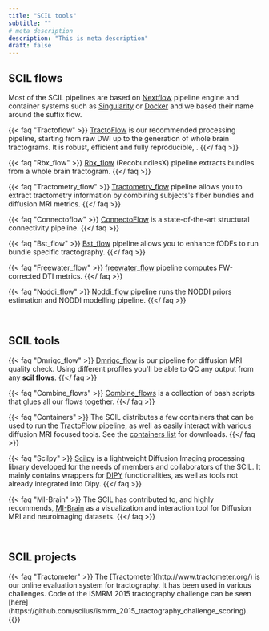 ```yaml
---
title: "SCIL tools"
subtitle: ""
# meta description
description: "This is meta description"
draft: false
---
```



## SCIL flows
Most of the SCIL pipelines are based on [Nextflow](https://www.nextflow.io/) pipeline engine and container systems such as [Singularity](https://www.sylabs.io/singularity/) or [Docker](https://www.docker.com/) and we based their name around the suffix flow.


{{< faq "Tractoflow" >}}
[TractoFlow](https://github.com/scilus/tractoflow) is our recommended processing pipeline, starting from raw DWI up to the generation of whole brain tractograms. It is robust, efficient and fully reproducible, .
{{</ faq >}}

{{< faq "Rbx_flow" >}}
[Rbx_flow](https://github.com/scilus/rbx_flow) (RecobundlesX) pipeline extracts bundles from a whole brain tractogram. 
{{</ faq >}}

{{< faq "Tractometry_flow" >}}
[Tractometry_flow](https://github.com/scilus/tractometry_flow) pipeline allows you to extract tractometry information by combining subjects's fiber bundles and diffusion MRI metrics.
{{</ faq >}}

{{< faq "Connectoflow" >}}
[ConnectoFlow](https://github.com/scilus/connectoflow) is a state-of-the-art structural connectivity pipeline.
{{</ faq >}}

{{< faq "Bst_flow" >}}
[Bst_flow](https://github.com/scilus/bstflow) pipeline allows you to enhance fODFs to run bundle specific tractography.
{{</ faq >}}

{{< faq "Freewater_flow" >}}
[freewater_flow](https://github.com/scilus/freewater_flow) pipeline computes FW-corrected DTI metrics.
{{</ faq >}}

{{< faq "Noddi_flow" >}}
[Noddi_flow](https://github.com/scilus/noddi_flow) pipeline runs the NODDI priors estimation and NODDI modelling pipeline.
{{</ faq >}}

</div>

<br>

## SCIL tools

<div class="row">

{{< faq "Dmriqc_flow" >}}
[Dmriqc_flow](https://github.com/scilus/dmriqc_flow) is our pipeline for diffusion MRI quality check. Using different profiles you'll be able to QC any output from any **scil flows**.
{{</ faq >}}

{{< faq "Combine_flows" >}}
[Combine_flows](https://github.com/scilus/combine_flows) is a collection of bash scripts that glues all our flows together.
{{</ faq >}}

{{< faq "Containers" >}}
The SCIL distributes a few containers that can be used to run the [TractoFlow](https://github.com/scilus/tractoflow) pipeline, as well as easily interact with various diffusion MRI focused tools. See the [containers list](https://scil.usherbrooke.ca/pages/containers/) for downloads.
{{</ faq >}}

{{< faq "Scilpy" >}}
[Scilpy](https://github.com/scilus/scilpy/) is a lightweight Diffusion Imaging processing library developed for the needs of members and collaborators of the SCIL. It mainly contains wrappers for [DIPY](http://www.dipy.org/) functionalities, as well as tools not already integrated into Dipy.
{{</ faq >}}

{{< faq "MI-Brain" >}}
The SCIL has contributed to, and highly recommends, [MI-Brain](https://github.com/imeka/mi-brain) as a visualization and interaction tool for Diffusion MRI and neuroimaging datasets.
{{</ faq >}}

</div>

<br>

## SCIL projects
<div class="row">
{{< faq "Tractometer" >}}
The [Tractometer](http://www.tractometer.org/) is our online evaluation system for tractography. It has been used in various challenges. Code of the ISMRM 2015 tractography challenge can be seen [here](https://github.com/scilus/ismrm_2015_tractography_challenge_scoring).
{{</ faq >}}